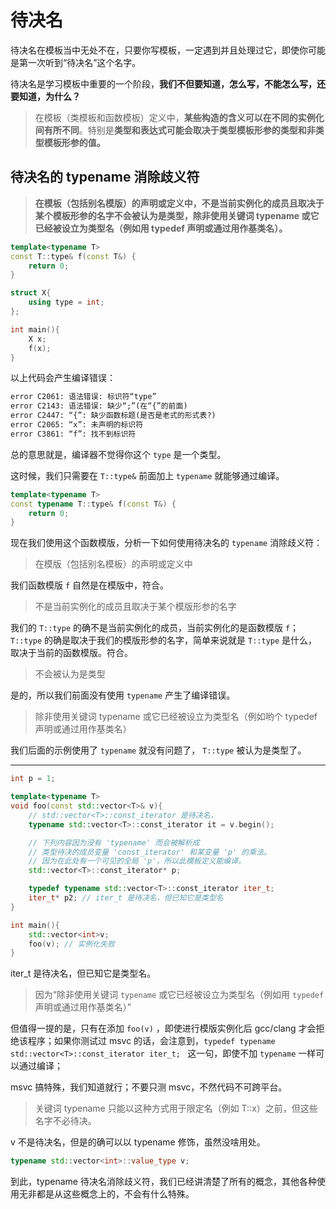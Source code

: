# 待决名

待决名在模板当中无处不在，只要你写模板，一定遇到并且处理过它，即使你可能是第一次听到“待决名”这个名字。

待决名是学习模板中重要的一个阶段，**我们不但要知道，怎么写，不能怎么写，还要知道，为什么？**

> 在模板（类模板和函数模板）定义中，**某些构造的含义可以在不同的实例化间有所不同**。特别是**类型和表达式可能会取决于类型模板形参的类型和非类型模板形参的值。**

## 待决名的 typename 消除歧义符
> **在模板（包括别名模版）的声明或定义中，不是当前实例化的成员且取决于某个模板形参的名字不会被认为是类型，除非使用关键词 typename 或它已经被设立为类型名（例如用 typedef 声明或通过用作基类名）。**
```cpp
template<typename T>
const T::type& f(const T&) {
    return 0;
}

struct X{
    using type = int;
};

int main(){
    X x;
    f(x);
}
```
以上代码会产生编译错误：
```txt
error C2061: 语法错误: 标识符“type”
error C2143: 语法错误: 缺少“;”(在“{”的前面)
error C2447: “{”: 缺少函数标题(是否是老式的形式表?)
error C2065: “x”: 未声明的标识符
error C3861: “f”: 找不到标识符
```
总的意思就是，编译器不觉得你这个 `type` 是一个类型。

这时候，我们只需要在 `T::type&` 前面加上 `typename` 就能够通过编译。
```cpp
template<typename T>
const typename T::type& f(const T&) {
    return 0;
}
```
现在我们使用这个函数模版，分析一下如何使用待决名的 `typename` 消除歧义符：

> 在模版（包括别名模板）的声明或定义中

我们函数模版 `f` 自然是在模版中，符合。

> 不是当前实例化的成员且取决于某个模版形参的名字

我们的 `T::type` 的确不是当前实例化的成员，当前实例化的是函数模版 `f`； `T::type` 的确是取决于我们的模版形参的名字，简单来说就是 `T::type` 是什么，取决于当前的函数模版。符合。

> 不会被认为是类型

是的，所以我们前面没有使用 `typename` 产生了编译错误。

> 除非使用关键词 typename 或它已经被设立为类型名（例如哟个 typedef 声明或通过用作基类名）

我们后面的示例使用了 `typename` 就没有问题了， `T::type` 被认为是类型了。

---
```cpp
int p = 1;

template<typename T>
void foo(const std::vector<T>& v){
    // std::vector<T>::const_iterator 是待决名，
    typename std::vector<T>::const_iterator it = v.begin();

    // 下列内容因为没有 'typename' 而会被解析成
    // 类型待决的成员变量 'const_iterator' 和某变量 'p' 的乘法。
    // 因为在此处有一个可见的全局 'p'，所以此模板定义能编译。
    std::vector<T>::const_iterator* p;

    typedef typename std::vector<T>::const_iterator iter_t;
    iter_t* p2; // iter_t 是待决名，但已知它是类型名
}

int main(){
    std::vector<int>v;
    foo(v); // 实例化失败
}
```
iter_t 是待决名，但已知它是类型名。
> 因为“除非使用关键词 `typename` 或它已经被设立为类型名（例如用 `typedef` 声明或通过用作基类名）”

但值得一提的是，只有在添加 `foo(v)` ，即使进行模版实例化后 gcc/clang 才会拒绝该程序；如果你测试过 msvc 的话，会注意到，`typedef typename std::vector<T>::const_iterator iter_t; ` 这一句，即使不加 `typename` 一样可以通过编译；

msvc 搞特殊，我们知道就行；不要只测 msvc，不然代码不可跨平台。

> 关键词 typename 只能以这种方式用于限定名（例如 T::x）之前，但这些名字不必待决。

v 不是待决名，但是的确可以以 typename 修饰，虽然没啥用处。
```cpp
typename std::vector<int>::value_type v;
```
到此，typename 待决名消除歧义符，我们已经讲清楚了所有的概念，其他各种使用无非都是从这些概念上的，不会有什么特殊。
